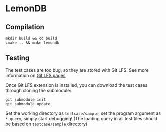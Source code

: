 # LemonDB

## Compilation
```
mkdir build && cd build
cmake .. && make lemondb
```

## Testing
The test cases are too bug, so they are stored with Git LFS. See more information on [Git LFS pages](https://git-lfs.github.com/).

Once Git LFS extension is installed, you can download the test cases through cloning the submodule:
```
git submodule init
git submodule update
```

Set the working directory as `testcase/sample`, set the program argument as `*.query`, simply start debugging!
(The loading query in all test files should be based on `testcase/sample` directory)